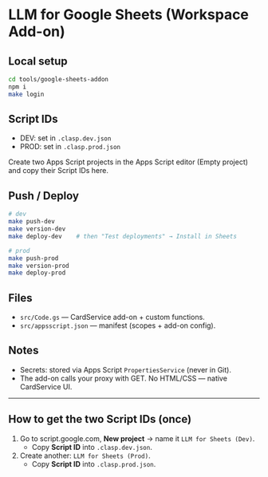 # LLM for Google Sheets (Workspace Add-on)

## Local setup

```bash
cd tools/google-sheets-addon
npm i
make login
```

## Script IDs

* DEV: set in `.clasp.dev.json`
* PROD: set in `.clasp.prod.json`

Create two Apps Script projects in the Apps Script editor (Empty project) and copy their Script IDs here.

## Push / Deploy

```bash
# dev
make push-dev
make version-dev
make deploy-dev    # then "Test deployments" → Install in Sheets

# prod
make push-prod
make version-prod
make deploy-prod
```

## Files

* `src/Code.gs` — CardService add-on + custom functions.
* `src/appsscript.json` — manifest (scopes + add-on config).

## Notes

* Secrets: stored via Apps Script `PropertiesService` (never in Git).
* The add-on calls your proxy with GET. No HTML/CSS — native CardService UI.

---

## How to get the two Script IDs (once)

1) Go to script.google.com, **New project** → name it `LLM for Sheets (Dev)`.
    - Copy **Script ID** into `.clasp.dev.json`.
2) Create another: `LLM for Sheets (Prod)`.
    - Copy **Script ID** into `.clasp.prod.json`.
